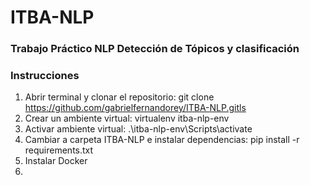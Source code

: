 # ITBA-NLP

### Trabajo Práctico NLP Detección de Tópicos y clasificación

### Instrucciones
  1. Abrir terminal y clonar el repositorio: git clone https://github.com/gabrielfernandorey/ITBA-NLP.gitls
  2. Crear un ambiente virtual: virtualenv itba-nlp-env 
  3. Activar ambiente virtual: .\itba-nlp-env\Scripts\activate
  4. Cambiar a carpeta ITBA-NLP e instalar dependencias: pip install -r requirements.txt
  5. Instalar Docker
  6. 

